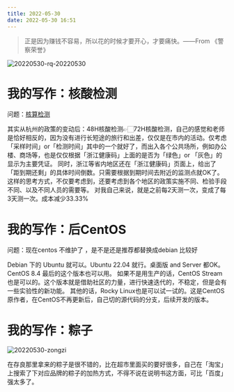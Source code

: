 ```yaml
---
title: 2022-05-30
date: 2022-05-30 16:51
---
```


>  正是因为赚钱不容易，所以花的时候才要开心，才要痛快。——From 《警察荣誉》

![20220530-rq-20220530](http://images.iotop.work/uPic/20220530-rq-20220530.jpeg)

# 我的写作：核酸检测
问题：[核算检测](https://m.igetget.com/share/note/detail/AaWVPxLgY8D5OjDAOxdbJ1DqwEoXJ9)

其实从杭州的政策的变动后：48H核酸检测👉🏻72H核酸检测，自己的感觉和老师是恰好相反的，因为没有进行长短途的旅行和出差，仅仅是在市内的活动。仅考虑「采样时间」or「检测时间」其中的一个就好了，而出入各个公共场所，例如办公楼、商场等，也是仅仅根据「浙江健康码」上面的是否为「绿色」or 「灰色」的显示为主要凭证。
同时，浙江等省内地区还在「浙江健康码」页面上，给出了「距到期还剩」的具体时间倒数。只需要根据到期时间去附近的监测点就OK了。
这样的思考方式，不仅要考虑到，还要考虑到各个地区的政策实施不同、检验手段不同、以及不同人员的需要等。
对我自己来说，就是之前每2天测一次，变成了每3天测一次。成本减少33.33%

# 我的写作：后CentOS

问题：现在centos 不维护了 ，是不是还是推荐都替换成debian 比较好

Debian 下的 Ubuntu 就可以。Ubuntu 22.04 就行。桌面版 and Server 都OK。
CentOS 8.4 最后的这个版本也可以用。
如果不是用生产的话，CentOS Stream 也是可以的。这个版本就是借助社区的力量，进行快速迭代的，不稳定，但是会有一些实验性的新功能。
其他的话，Rocky Linux也是可以试一试的。这是CentOS原作者，在CentOS不再更新后，自己切的源代码的分支，后续开发的版本。

# 我的写作：粽子

![20220530-zongzi](http://images.iotop.work/uPic/20220530-zongzi.png)

在存良那里拿来的粽子是很不错的，比在超市里面买的要好很多，自己在「淘宝」上搜索了下对应品牌的粽子的加热方式，不得不说在说明书这方面，可比「百度」强太多了。